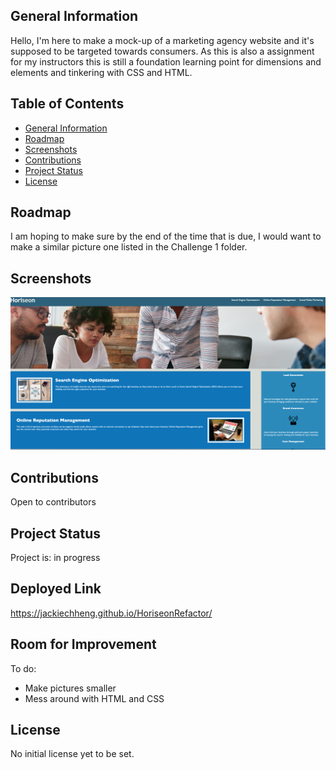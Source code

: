## General Information

Hello, I'm here to make a mock-up of a marketing agency website and it's supposed to be targeted towards consumers. As this is also a assignment for my instructors this is still a foundation learning point for dimensions and elements and tinkering with CSS and HTML.

## Table of Contents
* [General Information](#general-information)
* [Roadmap](#roadmap)
* [Screenshots](#screenshots)
* [Contributions](#contributions)
* [Project Status](#project-status)
* [License](#license)

## Roadmap

I am hoping to make sure by the end of the time that is due, I would want to make a similar picture one listed in the Challenge 1 folder.

## Screenshots
![Website Screenshot](./Develop/assets/images/Sample.png)

## Contributions

Open to contributors 

## Project Status

Project is: in progress

## Deployed Link
https://jackiechheng.github.io/HoriseonRefactor/

## Room for Improvement

To do:

- Make pictures smaller
- Mess around with HTML and CSS

## License

No initial license yet to be set.




